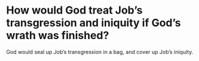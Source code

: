 # How would God treat Job’s transgression and iniquity if God’s wrath was finished?

God would seal up Job’s transgression in a bag, and cover up Job’s iniquity.
